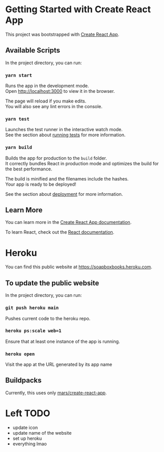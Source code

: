 # Getting Started with Create React App

This project was bootstrapped with [Create React App](https://github.com/facebook/create-react-app).

## Available Scripts

In the project directory, you can run:

### `yarn start`

Runs the app in the development mode.\
Open [http://localhost:3000](http://localhost:3000) to view it in the browser.

The page will reload if you make edits.\
You will also see any lint errors in the console.

### `yarn test`

Launches the test runner in the interactive watch mode.\
See the section about [running tests](https://facebook.github.io/create-react-app/docs/running-tests) for more information.

### `yarn build`

Builds the app for production to the `build` folder.\
It correctly bundles React in production mode and optimizes the build for the best performance.

The build is minified and the filenames include the hashes.\
Your app is ready to be deployed!

See the section about [deployment](https://facebook.github.io/create-react-app/docs/deployment) for more information.

## Learn More

You can learn more in the [Create React App documentation](https://facebook.github.io/create-react-app/docs/getting-started).

To learn React, check out the [React documentation](https://reactjs.org/).

# Heroku

You can find this public website at https://soapboxbooks.heroku.com.

## To update the public website

In the project directory, you can run:

### `git push heroku main`

Pushes current code to the heroku repo.

### `heroku ps:scale web=1`

Ensure that at least one instance of the app is running.

### `heroku open`

Visit the app at the URL generated by its app name

## Buildpacks

Currently, this uses only [mars/create-react-app](https://elements.heroku.com/buildpacks/mars/create-react-app-buildpack).

# Left TODO

- update icon
- update name of the website
- set up heroku
- everything lmao
